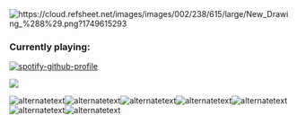 <img src="https://cloud.refsheet.net/images/images/002/238/615/large/New_Drawing_%288%29.png?1749615293" alt="https://cloud.refsheet.net/images/images/002/238/615/large/New_Drawing_%288%29.png?1749615293">

### Currently playing:
[![spotify-github-profile](https://spotify-github-profile.kittinanx.com/api/view?uid=azsf26ttyxkalss13gafqesh2&cover_image=true&theme=novatorem&show_offline=true&background_color=121212&interchange=false&bar_color=53b14f&bar_color_cover=true)](https://spotify-github-profile.kittinanx.com/api/view?uid=azsf26ttyxkalss13gafqesh2&redirect=true)

![](https://komarev.com/ghpvc/?username=kyuwri)

<img src="https://64.media.tumblr.com/8eefa88953b55f47124d039097b44aa6/98ab3dff3b1c6819-d9/s100x200/b445ef474c2e4bdce3d54e0119355d38bd87b93c.gifv" alt="alternatetext"><img src="https://64.media.tumblr.com/593a7923bb233276793138ddcdce26ad/7900d11e998c9a40-24/s100x200/db4b51d43a51af802948e0327621685635925a92.pnj" alt="alternatetext"><img src="https://artwork.neocities.org/stamps/stamp209.gif" alt="alternatetext"><img src="https://64.media.tumblr.com/5c2bc6345ae9b0f221e97c0cebfad158/3160f650e6df82a2-ee/s100x200/da60c69f488f09d03d37128adcec4f730ec88a3a.gifv" alt="alternatetext"><img src="https://64.media.tumblr.com/8fa6e27c0f6e34bcecf212beda8a03a6/1b8381f969116a1e-74/s100x200/5e81a668c738b72123f42e163f02b6ecea96bdbf.gifv" alt="alternatetext"><img src="https://64.media.tumblr.com/14248bc9ccfa409b8c52e42eb1297c67/6e6c17ed9908dd2f-1e/s100x200/5887821ec7169d406442f7eca91ec1d3bf37238d.gifv" alt="alternatetext"><img src="https://64.media.tumblr.com/a7b78974eea293e75b027a91bd3c3a59/01d04d8cd0360afa-98/s100x200/0e2fe31d0f2e3abb18248fee0e5545b286d560ff.gifv" alt="alternatetext">




